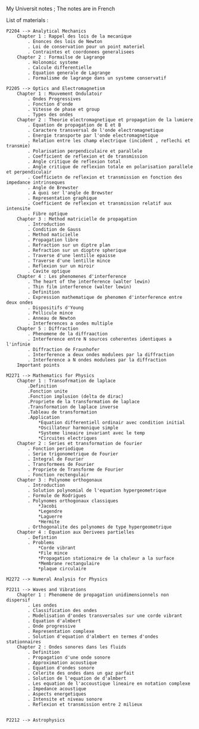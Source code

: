 My Universit notes ;
The notes are in French 

List of materials :

    P2204 --> Analytical Mechanics
        Chapter 1 : Rappel des lois de la mecanique
            . Enonces des lois de Newton
            . Loi de conservation pour un point materiel
            . Contraintes et coordonees generalisees
        Chapter 2 : Formailse de Lagrange
            . Holonomic systeme
            . Calcule differentielle
            . Equation generale de Lagrange
            . Formalisme de lagrange dans un systeme conservatif

    P2205 --> Optics and Electromagnetism
        Chapter 1 : Mouvement Ondulatoir
            . Ondes Progressives
            . Fonction d'onde
            . Vitesse de phase et group
            . Types des ondes
        Chapter 2 : Theorie electromagnetique et propagation de la lumiere
            . Equation de propagation de E et B
            . Caractere transversal de l'onde electromagnetique
            . Energie transporte par l'onde electromagnetique
            . Relation entre les champ electrique (incident , reflechi et transmie)
            . Polarisation perpendiculaire et parallele
            . Coefficient de reflexion et de transmission
            . Angle critique de reflexion total
            . Angle critique de reflexion totale en polarisation parallele et perpendiculair
            . Coefficietn de reflexion et transmission en fonction des impedance intrinseques
            . Angle de Brewster
            . A quoi ser l'angle de Brewster
            . Representation graphique
            . Coefficient de reflexion et transmission relatif aux intensite
            . Fibre optique
        Chapter 3 : Method matricielle de propagation
            . Introduction
            . Condition de Gauss
            . Method maticielle
            . Propagation libre 
            . Refraction sur un diptre plan
            . Refraction sur un dioptre spherique
            . Traverse d'une lentille epaisse
            . Traverse d'une lentille mince
            . Reflexion sur un miroir
            . Cavite optique
        Chapter 4 : Les phenomenes d'interference 
            . The heart of the interference (walter lewin)
            . Thin film interference (walter lewin)
            . Definition
            . Expression mathematique de phenomen d'interference entre deux ondes
            . Dispositifs d'Young
            . Pellicule mince
            . Anneau de Newton
            . Interferences a ondes multiple
        Chapter 5 : Diffraction
            . Phenomene de la diffraaction
            . Interference entre N sources coherentes identiques a l'infinie
            . Diffraction de Fraunhofer
            . Interference a deux ondes modulees par la diffraction
            . Interference a N ondes modulees par la diffraction
        Important points

    M2271 --> Mathematics for Physics
        Chapter 1 : Transofrmation de laplace 
            .Definition
            .Fonction unite
            .Fonction implusion (delta de dirac)
            .Propriete de la transformation de laplace
            .Transformation de laplace inverse
            .Tableau de transformation
            .Application  
                *Equation differentiell ordinair avec condition initial 
                *Oscillateur harmonique simple
                *Systeme lineaire invariant avec le temp
                *Circuites electriques
        Chapter 2 : Series et transformation de fourier
            . Fonction periodique
            . Serie trigonometrique de Fourier
            . Integral de Fourier
            . Transformees de Fourier
            . Propriete de Transforme de Fourier
            . Fonction rectengulair
        Chapter 3 : Polynome orthogonaux
            . Introduction
            . Solution polynomial de l'equation hypergeometrique
            . Formule de Rodrigues
            . Polynomes orthogonaux classiques 
                *Jacobi
                *Legendre
                *Laguerre
                *Hermite
            . Orthogonalite des polynomes de type hypergeometrique
        Chapter 4 : Equation aux Derivees partielles
            . Defintion
            . Problems
                *Corde vibrant
                *File mince
                *Propagation stationaire de la chaleur a la surface
                *Membrane rectangulaire
                *plaque circulaire

    M2272 --> Numeral Analysis for Physics

    P2211 --> Waves and Vibrations 
        Chapter 1 : Phenomene de propagation unidimensionnels non dispersif
            . Les ondes
            . Classification des ondes
            . Modelisation d'ondes transversales sur une corde vibrant
            . Equation d'almbert
            . Onde progressive
            . Representation complexe
            . Solution d'equation d'almbert en termes d'ondes stationnaires
        Chapter 2 : Ondes sonores dans les fluids
            . Definition 
            . Propagation d'une onde sonore
            . Approximation acoustique
            . Equation d'ondes sonore
            . Celerite des ondes dans un gaz parfait
            . Solution de l'equation de d'almbert
            . Les equation de l'accoustique lineaire en notation complexe
            . Impedance acoustique
            . Aspects energetiques
            . Intensite et niveau sonore
            . Reflexion et transmission entre 2 milieux


    P2212 --> Astrophysics